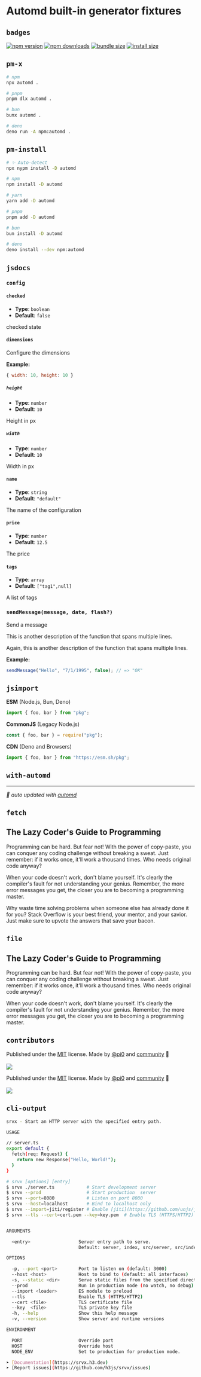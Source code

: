 # Automd built-in generator fixtures

## `badges`

<!-- automd:badges bundlephobia packagephobia  -->

[![npm version](https://img.shields.io/npm/v/automd)](https://npmjs.com/package/automd)
[![npm downloads](https://img.shields.io/npm/dm/automd)](https://npm.chart.dev/automd)
[![bundle size](https://img.shields.io/bundlephobia/minzip/automd)](https://bundlephobia.com/package/automd)
[![install size](https://badgen.net/packagephobia/install/automd)](https://packagephobia.com/result?p=automd)

<!-- /automd -->

## `pm-x`

<!-- automd:pm-x args=. -->

```sh
# npm
npx automd .

# pnpm
pnpm dlx automd .

# bun
bunx automd .

# deno
deno run -A npm:automd .
```

<!-- /automd -->

## `pm-install`

<!-- automd:pm-install dev separate-->

```sh
# ✨ Auto-detect
npx nypm install -D automd
```

```sh
# npm
npm install -D automd
```

```sh
# yarn
yarn add -D automd
```

```sh
# pnpm
pnpm add -D automd
```

```sh
# bun
bun install -D automd
```

```sh
# deno
deno install --dev npm:automd
```

<!-- /automd -->

## `jsdocs`

<!-- automd:jsdocs src=./src/test -->

### `config`

#### `checked`

- **Type**: `boolean`
- **Default**: `false`

checked state

#### `dimensions`

Configure the dimensions

**Example:**

```js
{ width: 10, height: 10 }
```

##### `height`

- **Type**: `number`
- **Default**: `10`

Height in px

##### `width`

- **Type**: `number`
- **Default**: `10`

Width in px

#### `name`

- **Type**: `string`
- **Default**: `"default"`

The name of the configuration

#### `price`

- **Type**: `number`
- **Default**: `12.5`

The price

#### `tags`

- **Type**: `array`
- **Default**: `["tag1",null]`

A list of tags

### `sendMessage(message, date, flash?)`

Send a message

This is another description of the function that spans multiple lines.

Again, this is another description of the function that spans multiple lines.

**Example:**

```js
sendMessage("Hello", "7/1/1995", false); // => "OK"
```

<!-- /automd -->

## `jsimport`

<!-- automd:jsimport cjs=true cdn=true name=pkg imports=foo,bar -->

**ESM** (Node.js, Bun, Deno)

```js
import { foo, bar } from "pkg";
```

**CommonJS** (Legacy Node.js)

```js
const { foo, bar } = require("pkg");
```

**CDN** (Deno and Browsers)

```js
import { foo, bar } from "https://esm.sh/pkg";
```

<!-- /automd -->

## `with-automd`

<!-- automd:with-automd -->

---

_🤖 auto updated with [automd](https://automd.unjs.io)_

<!-- /automd -->

## `fetch`

<!-- automd:fetch url="gh:unjs/automd/main/test/fixture/TEST.md" -->

## The Lazy Coder's Guide to Programming

Programming can be hard. But fear not! With the power of copy-paste, you can conquer any coding challenge without breaking a sweat. Just remember: if it works once, it'll work a thousand times. Who needs original code anyway?

When your code doesn't work, don't blame yourself. It's clearly the compiler's fault for not understanding your genius. Remember, the more error messages you get, the closer you are to becoming a programming master.

Why waste time solving problems when someone else has already done it for you? Stack Overflow is your best friend, your mentor, and your savior. Just make sure to upvote the answers that save your bacon.

<!-- /automd -->

## `file`

<!-- automd:file src="./TEST.md" lines=1:5 -->

## The Lazy Coder's Guide to Programming

Programming can be hard. But fear not! With the power of copy-paste, you can conquer any coding challenge without breaking a sweat. Just remember: if it works once, it'll work a thousand times. Who needs original code anyway?

When your code doesn't work, don't blame yourself. It's clearly the compiler's fault for not understanding your genius. Remember, the more error messages you get, the closer you are to becoming a programming master.

<!-- /automd -->

## `contributors`

<!-- automd:contributors author=pi0 license=MIT -->

Published under the [MIT](https://github.com/unjs/automd/blob/main/LICENSE) license.
Made by [@pi0](https://github.com/pi0) and [community](https://github.com/unjs/automd/graphs/contributors) 💛
<br><br>
<a href="https://github.com/unjs/automd/graphs/contributors">
<img src="https://contrib.rocks/image?repo=unjs/automd" />
</a>

<!-- /automd -->

<!-- automd:contributors author=pi0 license=MIT provider=markupgo  -->

Published under the [MIT](https://github.com/unjs/automd/blob/main/LICENSE) license.
Made by [@pi0](https://github.com/pi0) and [community](https://github.com/unjs/automd/graphs/contributors) 💛
<br><br>
<a href="https://github.com/unjs/automd/graphs/contributors">
<img src="https://markupgo.com/github/unjs/automd/contributors?circleSize=64&center=true&removeLogo=true" />
</a>

<!-- /automd -->

## `cli-output`

<!-- automd:cli-output command="srvx" usage -->

```sh
srvx - Start an HTTP server with the specified entry path.

USAGE

// server.ts
export default {
  fetch(req: Request) {
    return new Response("Hello, World!");
  }
}

# srvx [options] [entry]
$ srvx ./server.ts            # Start development server
$ srvx --prod                 # Start production  server
$ srvx --port=8080            # Listen on port 8080
$ srvx --host=localhost       # Bind to localhost only
$ srvx --import=jiti/register # Enable [jiti](https://github.com/unjs/jiti) loader
$ srvx --tls --cert=cert.pem --key=key.pem  # Enable TLS (HTTPS/HTTP2)


ARGUMENTS

  <entry>                  Server entry path to serve.
                           Default: server, index, src/server, src/index, server/index (.mts,.ts,.cts,.js,.mjs,.cjs,.jsx,.tsx)

OPTIONS

  -p, --port <port>        Port to listen on (default: 3000)
  --host <host>            Host to bind to (default: all interfaces)
  -s, --static <dir>       Serve static files from the specified directory (default: public)
  --prod                   Run in production mode (no watch, no debug)
  --import <loader>        ES module to preload
  --tls                    Enable TLS (HTTPS/HTTP2)
  --cert <file>            TLS certificate file
  --key  <file>            TLS private key file
  -h, --help               Show this help message
  -v, --version            Show server and runtime versions

ENVIRONMENT

  PORT                     Override port
  HOST                     Override host
  NODE_ENV                 Set to production for production mode.

➤ [Documentation](https://srvx.h3.dev)
➤ [Report issues](https://github.com/h3js/srvx/issues)
```

<!-- /automd -->
